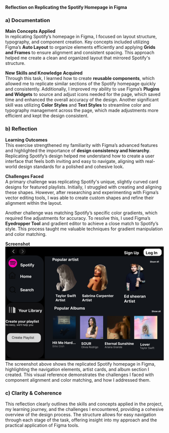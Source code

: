 **Reflection on Replicating the Spotify Homepage in Figma**

### a) Documentation

**Main Concepts Applied**  
In replicating Spotify’s homepage in Figma, I focused on layout structure, typography, and component creation. Key concepts included utilizing Figma’s **Auto Layout** to organize elements efficiently and applying **Grids and Frames** to ensure alignment and consistent spacing. This approach helped me create a clean and organized layout that mirrored Spotify's structure.

**New Skills and Knowledge Acquired**  
Through this task, I learned how to create **reusable components**, which allowed me to replicate similar sections of the Spotify homepage quickly and consistently. Additionally, I improved my ability to use Figma’s **Plugins and Widgets** to source and adjust icons needed for the page, which saved time and enhanced the overall accuracy of the design. Another significant skill was utilizing **Color Styles** and **Text Styles** to streamline color and typography management across the page, which made adjustments more efficient and kept the design consistent.

### b) Reflection

**Learning Outcomes**  
This exercise strengthened my familiarity with Figma’s advanced features and highlighted the importance of **design consistency and hierarchy**. Replicating Spotify’s design helped me understand how to create a user interface that feels both inviting and easy to navigate, aligning with real-world design standards for a polished and cohesive look.

**Challenges Faced**  
A primary challenge was replicating Spotify's unique, slightly curved card designs for featured playlists. Initially, I struggled with creating and aligning these shapes. However, after researching and experimenting with Figma’s vector editing tools, I was able to create custom shapes and refine their alignment within the layout.

Another challenge was matching Spotify’s specific color gradients, which required fine adjustments for accuracy. To resolve this, I used Figma’s **Eyedropper Tool** and gradient editor to achieve a close match to Spotify’s style. This process taught me valuable techniques for gradient manipulation and color matching.

**Screenshot**  
![Replicated Spotify Homepage](./Practical1_UIDesign.png)  
The screenshot above shows the replicated Spotify homepage in Figma, highlighting the navigation elements, artist cards, and album section I created. This visual reference demonstrates the challenges I faced with component alignment and color matching, and how I addressed them.

### c) Clarity & Coherence

This reflection clearly outlines the skills and concepts applied in the project, my learning journey, and the challenges I encountered, providing a cohesive overview of the design process. The structure allows for easy navigation through each stage of the task, offering insight into my approach and the practical application of Figma tools.



